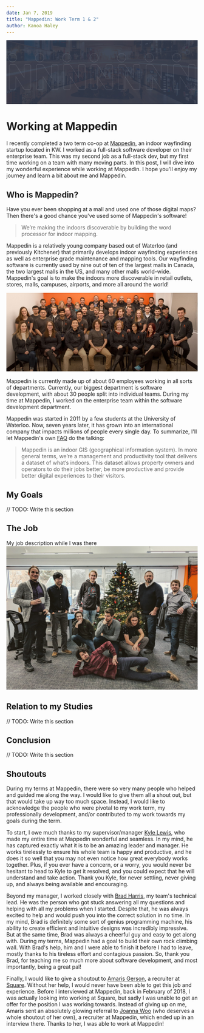```yaml
---
date: Jan 7, 2019
title: "Mappedin: Work Term 1 & 2"
author: Kanoa Haley
---
```


![](mappedin_banner.jpg)

# Working at Mappedin
I recently completed a two term co-op at [Mappedin](https://mappedin.com/), an indoor wayfinding startup located in KW. I worked as a full-stack software developer on their enterprise team. This was my second job as a full-stack dev, but my first time working on a team with many moving parts. In this post, I will dive into my wonderful experience while working at Mappedin. I hope you'll enjoy my journey and learn a bit about me and Mappedin.

## Who is Mappedin?
Have you ever been shopping at a mall and used one of those digital maps? Then there's a good chance you've used some of Mappedin's software!  

> We’re making the indoors discoverable by building the word processor for indoor mapping.

Mappedin is a relatively young company based out of Waterloo (and previously Kitchener) that primarily develops indoor wayfinding experiences as well as enterprise grade maintenance and mapping tools. Our wayfinding software is currently used by nine out of ten of the largest malls in Canada, the two largest malls in the US, and many other malls world-wide. Mappedin's goal is to make the indoors more discoverable in retail outlets, stores, malls, campuses, airports, and more all around the world!

![](company_photo.jpg)

Mappedin is currently made up of about 60 employees working in all sorts of departments. Currently, our biggest department is software development, with about 30 people split into individual teams. During my time at Mappedin, I worked on the enterprise team within the software development department.

Mappedin was started in 2011 by a few students at the University of Waterloo. Now, seven years later, it has grown into an international company that impacts millions of people every single day. To summarize, I'll let Mappedin's own [FAQ](https://mappedin.com/faq) do the talking:

> Mappedin is an indoor GIS (geographical information system). In more general terms, we’re a management and productivity tool that delivers a dataset of what’s indoors. This dataset allows property owners and operators to do their jobs better, be more productive and provide better digital experiences to their visitors.

## My Goals
// TODO: Write this section

## The Job
My job description while I was there
![](team_photo.jpg)

## Relation to my Studies
// TODO: Write this section

## Conclusion
// TODO: Write this section

## Shoutouts
During my terms at Mappedin, there were so very many people who helped and guided me along the way. I would like to give them all a shout out, but that would take up way too much space. Instead, I would like to acknowledge the people who were pivotal to my work term, my professionally development, and/or contributed to my work towards my goals during the term.

To start, I owe much thanks to my supervisor/manager [Kyle Lewis](https://www.linkedin.com/in/spectacledbear/), who made my entire time at Mappedin wonderful and seamless. In my mind, he has captured exactly what it is to be an amazing leader and manager. He works tirelessly to ensure his whole team is happy and productive, and he does it so well that you may not even notice how great everybody works together. Plus, if you ever have a concern, or a worry, you would never be hesitant to head to Kyle to get it resolved, and you could expect that he will understand and take action. Thank you Kyle, for never settling, never giving up, and always being available and encouraging.

Beyond my manager, I worked closely with [Brad Harris](https://www.linkedin.com/in/brad-harris-20943a17/), my team's technical lead. He was the person who got stuck answering all my questions and helping with all my problems when I started. Despite that, he was always excited to help and would push you into the correct solution in no time. In my mind, Brad is definitely some sort of genius programming machine, his ability to create efficient and intuitive designs was incredibly impressive. But at the same time, Brad was always a cheerful guy and easy to get along with. During my terms, Mappedin had a goal to build their own rock climbing wall. With Brad's help, him and I were able to finish it before I had to leave, mostly thanks to his tireless effort and contagious passion. So, thank you Brad, for teaching me so much more about software development, and most importantly, being a great pal!

Finally, I would like to give a shoutout to [Amaris Gerson](https://www.linkedin.com/in/amarisgerson/), a recruiter at [Square](https://squareup.com/ca). Without her help, I would never have been able to get this job and experience. Before I interviewed at Mappedin, back in February of 2018, I was actually looking into working at Square, but sadly I was unable to get an offer for the position I was working towards. Instead of giving up on me, Amaris sent an absolutely glowing referral to [Joanna Woo](https://www.linkedin.com/in/joannawoo/) (who deserves a whole shoutout of her own), a recruiter at Mappedin, which ended up in an interview there. Thanks to her, I was able to work at Mappedin!
